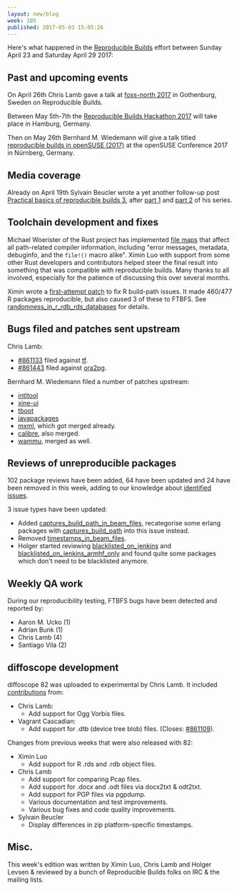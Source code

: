 ```yaml
---
layout: new/blog
week: 105
published: 2017-05-03 15:05:26
---
```


Here's what happened in the [Reproducible
Builds](https://reproducible-builds.org) effort between Sunday April 23 and
Saturday April 29 2017:

Past and upcoming events
------------------------

On April 26th Chris Lamb gave a talk at [foss-north
2017](http://foss-north.se/) in Gothenburg, Sweden on Reproducible Builds.

Between May 5th-7th the [Reproducible Builds Hackathon
2017](https://wiki.debian.org/ReproducibleBuilds/HamburgHackathon2017) will
take place in Hamburg, Germany.

Then on May 26th Bernhard M. Wiedemann will give a talk titled [reproducible
builds in openSUSE
(2017)](https://events.opensuse.org/conference/oSC17/program/proposal/1236) at
the openSUSE Conference 2017 in Nürnberg, Germany.

Media coverage
--------------

Already on April 19th Sylvain Beucler wrote a yet another follow-up post
 [Practical basics of reproducible builds 3](http://blog.beuc.net/posts/Practical_basics_of_reproducible_builds_3/),
after [part 1](http://blog.beuc.net/posts/Practical_basics_of_reproducible_builds_2/) and
[part 2](http://blog.beuc.net/posts/Practical_basics_of_reproducible_builds/) of his series.


Toolchain development and fixes
-------------------------------

Michael Woerister of the Rust project has implemented [file
maps](https://github.com/rust-lang/rust/pull/41508) that affect all
path-related compiler information, including "error messages, metadata,
debuginfo, and the `file!()` macro alike". Ximin Luo with support from some
other Rust developers and contributors helped steer the final result into
something that was compatible with reproducible builds. Many thanks to all
involved, especially for the patience of discussing this over several months.

Ximin wrote a [first-attempt
patch](https://stat.ethz.ch/pipermail/r-devel/2017-April/074138.html) to fix R
build-path issues. It made 460/477 R packages reproducible, but also caused 3
of these to FTBFS. See [randomness_in_r_rdb_rds_databases](https://tests.reproducible-builds.org/issues/unstable/randomness_in_r_rdb_rds_databases_issue.html) for
details.


Bugs filed and patches sent upstream
------------------------------------

Chris Lamb:

* [#861133](https://bugs.debian.org/861133) filed against [tf](https://tracker.debian.org/pkg/tf).
* [#861443](https://bugs.debian.org/861443) filed against [ora2pg](https://tracker.debian.org/pkg/ora2pg).

Bernhard M. Wiedemann filed a number of patches upstream:

* [intltool](https://bugs.launchpad.net/intltool/+bug/1687644)
* [xine-ui](https://sourceforge.net/p/xine/xine-ui/merge-requests/2/)
* [tboot](https://sourceforge.net/p/tboot/code/merge-requests/1/)
* [javapackages](https://github.com/mizdebsk/javapackages/pull/4)
* [mxml](https://github.com/michaelrsweet/mxml/pull/193), which got merged already.
* [calibre](https://bugs.launchpad.net/calibre/+bug/1687540), also merged.
* [wammu](https://github.com/gammu/wammu/pull/48), merged as well.


Reviews of unreproducible packages
----------------------------------

102 package reviews have been added, 64 have been updated and 24 have been
removed in this week, adding to our knowledge about [identified
issues](https://tests.reproducible-builds.org/debian/index_issues.html).

3 issue types have been updated:

- Added [captures_build_path_in_beam_files](https://tests.reproducible-builds.org/issues/unstable/captures_build_path_in_beam_files_issue.html), recategorise some erlang
  packages with [captures_build_path](https://tests.reproducible-builds.org/issues/unstable/captures_build_path_issue.html) into this issue instead.
- Removed [timestamps_in_beam_files](https://tests.reproducible-builds.org/issues/unstable/timestamps_in_beam_files_issue.html).
- Holger started reviewing [blacklisted_on_jenkins](https://tests.reproducible-builds.org/issues/unstable/blacklisted_on_jenkins_issue.html) and
  [blacklisted_on_jenkins_armhf_only](https://tests.reproducible-builds.org/issues/unstable/blacklisted_on_jenkins_armhf_only_issue.html) and found quite some packages
  which don't need to be blacklisted anymore.


Weekly QA work
--------------

During our reproducibility testing, FTBFS bugs have been detected and reported by:

 - Aaron M. Ucko (1)
 - Adrian Bunk (1)
 - Chris Lamb (4)
 - Santiago Vila (2)


diffoscope development
----------------------

diffoscope 82 was uploaded to experimental by Chris Lamb. It included
[contributions](https://salsa.debian.org/reproducible-builds/diffoscope/commits/82)
from:

- Chris Lamb:
  - Add support for Ogg Vorbis files.
- Vagrant Cascadian:
  - Add support for .dtb (device tree blob) files. (Closes: [#861109](https://bugs.debian.org/861109)).

Changes from previous weeks that were also released with 82:

- Ximin Luo
  - Add support for R .rds and .rdb object files.
- Chris Lamb
  - Add support for comparing Pcap files.
  - Add support for .docx and .odt files via docx2txt & odt2txt.
  - Add support for PGP files via pgpdump.
  - Various documentation and test improvements.
  - Various bug fixes and code quality improvements.
- Sylvain Beucler
  - Display differences in zip platform-specific timestamps.


Misc.
-----

This week's edition was written by Ximin Luo, Chris Lamb and Holger Levsen & reviewed by a bunch of
Reproducible Builds folks on IRC & the mailing lists.
